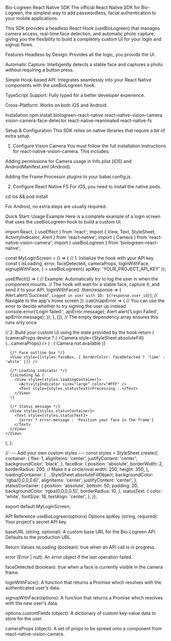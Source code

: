 Bio-Logreen React Native SDK
The official React Native SDK for Bio-Logreen, the simplest way to add passwordless, facial authentication to your mobile applications.

This SDK provides a headless React Hook (useBioLogreen) that manages camera access, real-time face detection, and automatic photo capture, giving you the flexibility to build a completely custom UI for your login and signup flows.

Features
Headless by Design: Provides all the logic, you provide the UI.

Automatic Capture: Intelligently detects a stable face and captures a photo without requiring a button press.

Simple Hook-based API: Integrates seamlessly into your React Native components with the useBioLogreen hook.

TypeScript Support: Fully typed for a better developer experience.

Cross-Platform: Works on both iOS and Android.

Installation
npm install biologreen-react-native react-native-vision-camera vision-camera-face-detector react-native-reanimated react-native-fs

Setup & Configuration
This SDK relies on native libraries that require a bit of extra setup.

1. Configure Vision Camera
You must follow the full installation instructions for react-native-vision-camera. This includes:

Adding permissions for Camera usage in Info.plist (iOS) and AndroidManifest.xml (Android).

Adding the Frame Processor plugins to your babel.config.js.

2. Configure React Native FS
For iOS, you need to install the native pods.

cd ios && pod install

For Android, no extra steps are usually required.

Quick Start: Usage Example
Here is a complete example of a login screen that uses the useBioLogreen hook to build a custom UI.

import React, { useEffect } from 'react';
import { View, Text, StyleSheet, ActivityIndicator, Alert } from 'react-native';
import { Camera } from 'react-native-vision-camera';
import { useBioLogreen } from 'biologreen-react-native';

const MyLoginScreen = () => {
  // 1. Initialize the hook with your API key
  const {
    isLoading,
    error,
    faceDetected,
    cameraProps,
    loginWithFace,
    signupWithFace,
  } = useBioLogreen({ apiKey: 'YOUR_PROJECT_API_KEY' });

  useEffect(() => {
    // Example: Automatically try to log the user in when the component mounts.
    // The hook will wait for a stable face, capture it, and send it to your API.
    loginWithFace()
      .then(response => {
        Alert.alert('Success!', `Logged in user with ID: ${response.user_id}`);
        // Navigate to the app's home screen
      })
      .catch(apiError => {
        // You can use the error to decide whether to try signing the user up instead
        console.error('Login failed:', apiError.message);
        Alert.alert('Login Failed', apiError.message);
      });
  }, []); // The empty dependency array ensures this runs only once

  // 2. Build your custom UI using the state provided by the hook
  return (
    <View style={styles.container}>
      {cameraProps.device ? (
        <Camera style={StyleSheet.absoluteFill} {...cameraProps} />
      ) : (
        <Text>Camera not available</Text>
      )}

      {/* Face outline box */}
      <View style={[styles.faceBox, { borderColor: faceDetected ? 'lime' : 'white' }]} />

      {/* Loading indicator */}
      {isLoading && (
        <View style={styles.loadingContainer}>
          <ActivityIndicator size="large" color="#FFF" />
          <Text style={styles.statusText}>Processing...</Text>
        </View>
      )}

      {/* Status message */}
      <View style={styles.statusContainer}>
        <Text style={styles.statusText}>
          {error ? error.message : 'Position your face in the frame'}
        </Text>
      </View>
    </View>
  );
};

// --- Add your own custom styles ---
const styles = StyleSheet.create({
  container: {
    flex: 1,
    alignItems: 'center',
    justifyContent: 'center',
    backgroundColor: 'black',
  },
  faceBox: {
    position: 'absolute',
    borderWidth: 2,
    borderRadius: 200, // Make it a circle/oval
    width: 250,
    height: 350,
  },
  loadingContainer: {
    ...StyleSheet.absoluteFillObject,
    backgroundColor: 'rgba(0,0,0,0.6)',
    alignItems: 'center',
    justifyContent: 'center',
  },
  statusContainer: {
    position: 'absolute',
    bottom: 50,
    padding: 20,
    backgroundColor: 'rgba(0,0,0,0.5)',
    borderRadius: 10,
  },
  statusText: {
    color: 'white',
    fontSize: 18,
    textAlign: 'center',
  },
});

export default MyLoginScreen;

API Reference
useBioLogreen(options)
Options
apiKey (string, required): Your project's secret API key.

baseURL (string, optional): A custom base URL for the Bio-Logreen API. Defaults to the production URL.

Return Values
isLoading (boolean): true when an API call is in progress.

error (Error | null): An error object if the last operation failed.

faceDetected (boolean): true when a face is currently visible in the camera frame.

loginWithFace(): A function that returns a Promise which resolves with the authenticated user's data.

signupWithFace(options): A function that returns a Promise which resolves with the new user's data.

options.customFields (object): A dictionary of custom key-value data to store for the user.

cameraProps (object): A set of props to be spread onto a <Camera /> component from react-native-vision-camera.